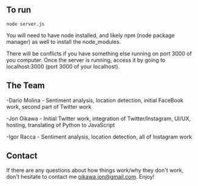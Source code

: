 To run
-----------
`node server.js`

You will need to have node installed, and likely npm (node package manager) as well to install the node_modules.

There will be conflicts if you have something else running on port 3000 of you computer. Once the server is running, access it by going to localhost:3000 (port 3000 of your localhost).

The Team
----------
-Dario Molina - Sentiment analysis, location detection, initial FaceBook work, second part of Twitter work

-Jon Oikawa - Initial Twitter work, integration of Twitter/Instagram, UI/UX, hosting, translating of Python to JavaScript

-Igor Racca - Sentiment analysis, location detection, all of Instagram work

Contact
----------
If there are any questions about how things work/why they don't work, don't hesitate to contact me oikawa.jon@gmail.com. Enjoy!
